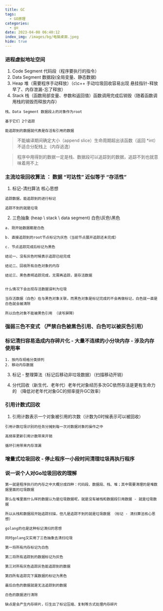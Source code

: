 ```yaml
---
title: GC
tags:
  - GO原理
categories:
  - go
date: 2023-04-08 06:40:12
index_img: /images/bg/电脑桌面.jpeg
hide: true
---
```


### 进程虚拟地址空间

1. Code Segment 代码段（程序要执行的指令）
2. Data Segment 数据段(全局变量、静态数据)
3. Heap 堆（需要程序手动释放）（c\c++ 手动垃圾回收容易出现 悬挂指针-释放早了、内存泄漏-忘了释放）
4. Stack 栈（函数局部变量、参数和返回值）函数调用完成后销毁（随着函数调用栈的销毁而释放内存）

```
栈、Data Segment 数据段上的对象作为root

基于它们 2个追踪

能追踪到的数据就代表是存活有引用的数据
```


> 不能编译期间确定大小（append slice）生命周期超出该函数（返回 *int） 不适合分配栈上（内存逃逸）

> 程序中用得到的数据一定是栈、数据段可以追踪到的数据，追踪不到也就意味着用不上


### 主流垃圾回收算法 ： 数据 “可达性” 近似等于 “存活性”

1. 标记-清扫算法 核心思想

```
追踪数据，能追踪到的进行标记

追踪不到的就是垃圾
```


2. 三色抽象 (heap \ stack \ data segment)  白色\灰色\黑色
```
a. 刚开始数据都是白色

b. 直接追踪到的root节点标记为灰色（当前节点展开追踪还未完成）

c. 节点追踪完成后标记为黑色

结论一、没有灰色时候表示追踪已经完成

结论二、回收所有白色对象的内存

结论三、黑色表明追踪完成，无需再追踪，是存活数据


什么情况下会出现存活数据误判为垃圾

当存活数据（白色）在与黑色对象关联，而黑色对象是标记完成的不会再做标记，白色就一直是白色就会被清除

所以白色对象不能被黑色引用 （读写屏障）
```

### 强弱三色不变式 （严禁白色被黑色引用、白色可以被灰色引用）



### 标记清扫容易造成内存碎片化 - 大量不连续的小分块内存 - 涉及内存使用率
```
1. 按内存规格分类排列
2. 移动内存数据
```

3. 标记 - 整理算法（标记后移动非垃圾数据）（扫描移动开销）

4. 分代回收（新生代、老年代）老年代对象经历多次GC依然存活是更有生命力的 （降低对老年代对象GC的频率提升GC效率）




### 引用计数式回收

1. 引用计数表示一个对象被引用的次数（计数为0时候表示可以被回收）
```
引用计数垃圾识别的任务分摊到每一次对数据对象的操作之中

高频率更新引用计数带来开销

循环引用带来内存泄漏
```




### 增量式垃圾回收 - 停止程序一小段时间清理垃圾再执行程序 



### 说一说个人对Go垃圾回收的理解

```
第一就是程序执行的内存之中大概分成四种：代码段、数据段、栈、堆；其中需要清理的是堆数据里面的垃圾数据

那么在堆里面什么样的数据认为是垃圾数据呢，就是没有被栈和数据段引用数据 - 就是垃圾数据

所以从栈和数据段开始追踪扫描，但凡是追踪不到的就是垃圾数据 （标记 - 清扫算法核心思想）

golang的也是这种标记清扫的思想

同时golang又实用了三色抽象去清扫垃圾

第一将所有内存标记为白色

第二将所有追踪到的数据标记为灰色

第三对所有灰色追踪灰色能追踪到的数据

第四所有追踪完下属数据的标记为黑色

最后白色的数据就是无法追踪到的数据

白色的数据进行清除

缺点是会产生内存碎片，衍生出了标记压缩、复制等方式处理内存碎片
```




